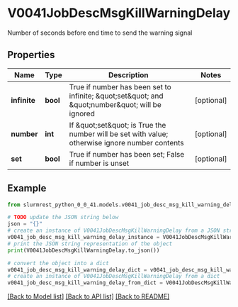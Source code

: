 # V0041JobDescMsgKillWarningDelay

Number of seconds before end time to send the warning signal

## Properties

Name | Type | Description | Notes
------------ | ------------- | ------------- | -------------
**infinite** | **bool** | True if number has been set to infinite; \&quot;set\&quot; and \&quot;number\&quot; will be ignored | [optional] 
**number** | **int** | If \&quot;set\&quot; is True the number will be set with value; otherwise ignore number contents | [optional] 
**set** | **bool** | True if number has been set; False if number is unset | [optional] 

## Example

```python
from slurmrest_python_0_0_41.models.v0041_job_desc_msg_kill_warning_delay import V0041JobDescMsgKillWarningDelay

# TODO update the JSON string below
json = "{}"
# create an instance of V0041JobDescMsgKillWarningDelay from a JSON string
v0041_job_desc_msg_kill_warning_delay_instance = V0041JobDescMsgKillWarningDelay.from_json(json)
# print the JSON string representation of the object
print(V0041JobDescMsgKillWarningDelay.to_json())

# convert the object into a dict
v0041_job_desc_msg_kill_warning_delay_dict = v0041_job_desc_msg_kill_warning_delay_instance.to_dict()
# create an instance of V0041JobDescMsgKillWarningDelay from a dict
v0041_job_desc_msg_kill_warning_delay_from_dict = V0041JobDescMsgKillWarningDelay.from_dict(v0041_job_desc_msg_kill_warning_delay_dict)
```
[[Back to Model list]](../README.md#documentation-for-models) [[Back to API list]](../README.md#documentation-for-api-endpoints) [[Back to README]](../README.md)


